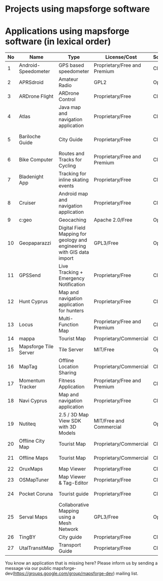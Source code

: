 # Projects using mapsforge software

# Applications using mapsforge software (in lexical order)

|**No**|**Name**|**Type**|**License/Cost**|**Sources**|**URL**|
|------|--------|--------|----------------|-----------|-------|
| 1 | Android-Speedometer | GPS based speedometer | Proprietary/Free and Premium | Closed | https://play.google.com/store/apps/details?id=de.meditgbr.android.tacho |
| 2 | APRSdroid | Amateur Radio | GPL2 | Open | http://aprsdroid.org/ |
| 3 | ARDrone Flight | ARDrone Control | Proprietary/Free | Closed | https://play.google.com/store/apps/details?id=meavydev.ARDrone |
| 4 | Atlas | Java map and navigation application | Proprietary/Free | Closed | http://wiki.openstreetmap.org/wiki/Atlas_(navigation_application) |
| 5 | Bariloche Guide | City Guide | Proprietary/Free | Closed | https://play.google.com/store/apps/details?id=com.animus.guideapp https://itunes.apple.com/us/app/guia-bariloche/id900219349 |
| 6 | Bike Computer | Routes and Tracks for Cycling | Proprietary/Free and Premium | Closed | https://play.google.com/store/apps/details?id=de.rooehler.bikecomputer |
| 7 | Bladenight App | Tracking for inline skating events | Proprietary/Free | Closed | https://play.google.com/store/apps/details?id=fr.ocroquette.bladenight |
| 8 | Cruiser | Android map and navigation application | Proprietary/Free | Closed | http://wiki.openstreetmap.org/wiki/Cruiser |
| 9 | c:geo | Geocaching | Apache 2.0/Free | Open | https://github.com/cgeo/ |
| 10 | Geopaparazzi| Digital Field Mapping for geology and engineering with GIS data import | GPL3/Free | Open | http://www.geopaparazzi.eu |
| 11 | GPSSend | Live Tracking + Emergency Notification | Proprietary/Free | Closed | https://play.google.com/store/apps/details?id=com.tinkerpete.gps |
| 12 | Hunt Cyprus | Map and navigation application for hunters | Proprietary/Free | Closed | https://play.google.com/store/apps/details?id=gr.talent.cyprusHunt |
| 13 | Locus | Multi-Function Map | Proprietary/Free and Premium | Closed | http://www.locusmap.eu/ |
| 14 | mappa | Tourist Map | Proprietary/Commercial | Closed | http://mynativeguide.com/ |
| 15 | Mapsforge Tile Server | Tile Server | MIT/Free | Open | https://github.com/develar/mapsforge-tile-server |
| 16 | MapTag | Offline Location Sharing | Proprietary/Commercial | Closed | http://www.rockethub.com/projects/9335-maptag |
| 17 | Momentum Tracker | Fitness Application | Proprietary/Free and Premium | Closed | https://play.google.com/store/apps/details?id=com.momentum_tracker.android |
| 18 | Navi Cyprus | Map and navigation application | Proprietary/Free | Closed | https://play.google.com/store/apps/details?id=gr.talent.cyprus.navi |
| 19 | Nutiteq | 2.5 / 3D Map View SDK with 3D Models | MIT/Free and Commercial | Open | https://github.com/nutiteq/hellomap3d |
| 20 | Offline City Map | Tourist Map | Proprietary/Commercial | Closed | http://topobyte.de/ |
| 21 | Offline Maps | Tourist Map | Proprietary/Commercial | Closed | https://play.google.com/store/apps/developer?id=applantation.com |
| 22 | OruxMaps | Map Viewer | Proprietary/Free | Closed | http://www.oruxmaps.com/ |
| 23 | OSMapTuner | Map Viewer & Tag-Editor | Proprietary/Free | Closed | http://osmaptuner.salzburgresearch.at/ |
| 24 | Pocket Coruna | Tourist guide | Proprietary/Free | Closed | https://play.google.com/store/apps/details?id=com.dolphinziyo.corunaentubolsillo&hl=en |
| 25 | Serval Maps | Collaborative Mapping using a Mesh Network | GPL3/Free | Open | http://developer.servalproject.org/dokuwiki/doku.php?id=content:servalmaps:main_page |
| 26 | TingBY | City guide | Proprietary/Free | Closed | http://ting.by/ |
| 27 | UtalTransitMap | Transport Guide | Proprietary/Free | Closed | https://play.google.com/store/apps/details?id=com.mdmitry1973.utahtransitmap&hl=en |


You know an application that is missing here? Please inform us by sending a message via our public mapsforge-dev(https://groups.google.com/group/mapsforge-dev) mailing list.
